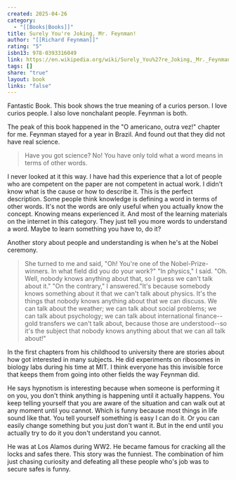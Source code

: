 ```yaml
---
created: 2025-04-26
category:
  - "[[Books|Books]]"
title: Surely You're Joking, Mr. Feynman!
author: "[[Richard Feynman]]"
rating: "5"
isbn13: 978-0393316049
link: https://en.wikipedia.org/wiki/Surely_You%27re_Joking,_Mr._Feynman!
tags: []
share: "true"
layout: book
links: "false"
---
```

Fantastic Book. This book shows the true meaning of a curios person.
I love curios people. I also love nonchalant people. Feynman is both.

The peak of this book happened in the "O americano, outra vez!" chapter for me.
Feynman stayed for a year in Brazil. And found out that they did not have real science.

> Have you got science? No! You have only told what a word means in terms of other words.

I never looked at it this way. I have had this experience that a lot of people who are competent on the paper are not competent in actual work.
I didn't know what is the cause or how to describe it.
This is the perfect description. Some people think knowledge is defining a word in terms of other words.
It's not the words are only useful when you actually know the concept.
Knowing means experienced it.
And most of the learning materials on the internet in this category. They just tell you more words to understand a word.
Maybe to learn something you have to, do it?

Another story about people and understanding is when he's at the Nobel ceremony.
> She turned to me and said, "Oh! You're one of the Nobel-Prize-winners.
> In what field did you do your work?"
> "In physics," I said.
> "Oh. Well, nobody knows anything about that, so I guess we can't talk about it." 
> "On the contrary," I answered."It's because somebody knows something about it that we can't talk about physics. It's the things that nobody knows anything about that we can discuss. We can talk about the weather; we can talk about social problems; we can talk about psychology; we can talk about international finance--gold transfers we can't talk about, because those are understood--so it's the subject that nobody knows anything about that we can all talk about!"

In the first chapters from his childhood to university there are stories about how got interested in many subjects.
He did experiments on ribosomes in biology labs during his time at MIT.
I think everyone has this invisible force that keeps them from going into other fields the way Feynman did.

He says hypnotism is interesting because when someone is performing it on you, you don't think anything is happening until it actually happens.
You keep telling yourself that you are aware of the situation and can walk out at any moment until you cannot.
Which is funny because most things in life sound like that.
You tell yourself something is easy I can do it.
Or you can easily change something but you just don't want it.
But in the end until you actually try to do it you don't understand you cannot.

He was at Los Alamos during WW2. He became famous for cracking all the locks and safes there.
This story was the funniest. The combination of him just chasing curiosity and defeating all these people who's job was to secure safes is funny.